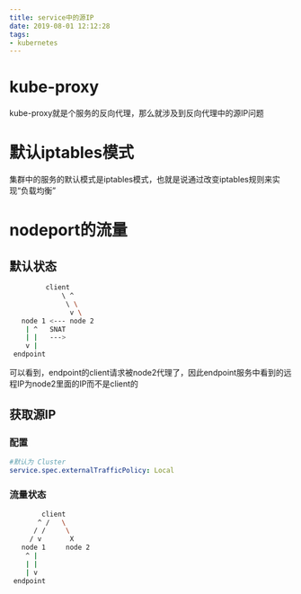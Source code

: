 ```yaml
---
title: service中的源IP
date: 2019-08-01 12:12:28
tags:
- kubernetes
---
```


# kube-proxy

kube-proxy就是个服务的反向代理，那么就涉及到反向代理中的源IP问题

<!--more-->

# 默认iptables模式

集群中的服务的默认模式是iptables模式，也就是说通过改变iptables规则来实现“负载均衡”

# nodeport的流量

## 默认状态

```bash
         client
             \ ^
              \ \
               v \
   node 1 <--- node 2
    | ^   SNAT
    | |   --->
    v |
 endpoint
```

可以看到，endpoint的client请求被node2代理了，因此endpoint服务中看到的远程IP为node2里面的IP而不是client的

## 获取源IP

### 配置

```yaml
#默认为 Cluster
service.spec.externalTrafficPolicy: Local
```

### 流量状态

```bash
        client
       ^ /   \
      / /     \
     / v       X
   node 1     node 2
    ^ |
    | |
    | v
 endpoint
```

